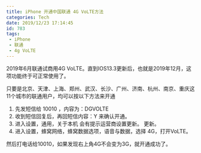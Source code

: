 ```yaml
---
title: iPhone 开通中国联通 4G VoLTE方法
categories: Tech
date: 2019/12/23 17:14:45
id: 783
tags: 
 - iPhone
 - 联通
 - 4g VoLTE
---
```


2019年6月联通试商用4G VoLTE。直到IOS13.3更新后，也就是2019年12月，这项功能终于可正常使用了。

只要是北京、天津、上海、郑州、武汉、长沙、广州、济南、杭州、南京、重庆这11个城市的联通用户，均可以按以下方法来开通

1. 先发短信给 10010 ，内容为：DGVOLTE
2. 收到短信回复后，再回短信内容：Y  来确认开通。
3. 进入设置，通用，关于本机  会有提示运营商设置更新。 更新。
4. 进入设置，蜂窝网络，蜂窝数据选项，语音与数据，选择 4G，打开VoLTE。


然后打电话给10010，如果发现右上角4G不会变为3G，就开通成功了。


